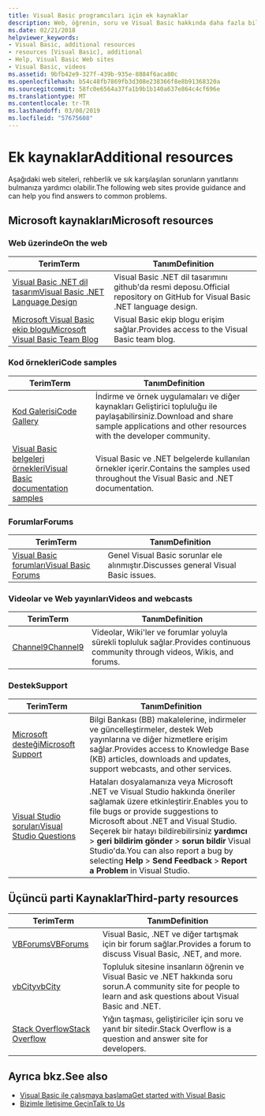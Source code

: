 ```yaml
---
title: Visual Basic programcıları için ek kaynaklar
description: Web, öğrenin, soru ve Visual Basic hakkında daha fazla bilgi bulmak kaynakları keşfedin.
ms.date: 02/21/2018
helpviewer_keywords:
- Visual Basic, additional resources
- resources [Visual Basic], additional
- Help, Visual Basic Web sites
- Visual Basic, videos
ms.assetid: 9bfb42e9-327f-439b-935e-8884f6aca80c
ms.openlocfilehash: b54c48fb7869fb3d308e238366f8e8b91368320a
ms.sourcegitcommit: 58fc0e6564a37fa1b9b1b140a637e864c4cf696e
ms.translationtype: MT
ms.contentlocale: tr-TR
ms.lasthandoff: 03/08/2019
ms.locfileid: "57675608"
---
```

# <a name="additional-resources"></a><span data-ttu-id="f1b39-103">Ek kaynaklar</span><span class="sxs-lookup"><span data-stu-id="f1b39-103">Additional resources</span></span>

<span data-ttu-id="f1b39-104">Aşağıdaki web siteleri, rehberlik ve sık karşılaşılan sorunların yanıtlarını bulmanıza yardımcı olabilir.</span><span class="sxs-lookup"><span data-stu-id="f1b39-104">The following web sites provide guidance and can help you find answers to common problems.</span></span>

## <a name="microsoft-resources"></a><span data-ttu-id="f1b39-105">Microsoft kaynakları</span><span class="sxs-lookup"><span data-stu-id="f1b39-105">Microsoft resources</span></span>

### <a name="on-the-web"></a><span data-ttu-id="f1b39-106">Web üzerinde</span><span class="sxs-lookup"><span data-stu-id="f1b39-106">On the web</span></span>

|<span data-ttu-id="f1b39-107">Terim</span><span class="sxs-lookup"><span data-stu-id="f1b39-107">Term</span></span>|<span data-ttu-id="f1b39-108">Tanım</span><span class="sxs-lookup"><span data-stu-id="f1b39-108">Definition</span></span>|
|----------|----------------|
|[<span data-ttu-id="f1b39-109">Visual Basic .NET dil tasarım</span><span class="sxs-lookup"><span data-stu-id="f1b39-109">Visual Basic .NET Language Design</span></span>](https://github.com/dotnet/vblang)|<span data-ttu-id="f1b39-110">Visual Basic .NET dil tasarımını github'da resmi deposu.</span><span class="sxs-lookup"><span data-stu-id="f1b39-110">Official repository on GitHub for Visual Basic .NET language design.</span></span>|
|[<span data-ttu-id="f1b39-111">Microsoft Visual Basic ekip blogu</span><span class="sxs-lookup"><span data-stu-id="f1b39-111">Microsoft Visual Basic Team Blog</span></span>](https://devblogs.microsoft.com/vbteam/)|<span data-ttu-id="f1b39-112">Visual Basic ekip blogu erişim sağlar.</span><span class="sxs-lookup"><span data-stu-id="f1b39-112">Provides access to the Visual Basic team blog.</span></span>|

### <a name="code-samples"></a><span data-ttu-id="f1b39-113">Kod örnekleri</span><span class="sxs-lookup"><span data-stu-id="f1b39-113">Code samples</span></span>

|<span data-ttu-id="f1b39-114">Terim</span><span class="sxs-lookup"><span data-stu-id="f1b39-114">Term</span></span>|<span data-ttu-id="f1b39-115">Tanım</span><span class="sxs-lookup"><span data-stu-id="f1b39-115">Definition</span></span>|
|----------|----------------|
|[<span data-ttu-id="f1b39-116">Kod Galerisi</span><span class="sxs-lookup"><span data-stu-id="f1b39-116">Code Gallery</span></span>](https://code.msdn.microsoft.com/site/search?f%5B0%5D.Type=ProgrammingLanguage&f%5B0%5D.Value=VB&f%5B0%5D.Text=VB.NET)|<span data-ttu-id="f1b39-117">İndirme ve örnek uygulamaları ve diğer kaynakları Geliştirici topluluğu ile paylaşabilirsiniz.</span><span class="sxs-lookup"><span data-stu-id="f1b39-117">Download and share sample applications and other resources with the developer community.</span></span>|
|[<span data-ttu-id="f1b39-118">Visual Basic belgeleri örnekleri</span><span class="sxs-lookup"><span data-stu-id="f1b39-118">Visual Basic documentation samples</span></span>](https://github.com/dotnet/samples/tree/master/snippets/visualbasic)|<span data-ttu-id="f1b39-119">Visual Basic ve .NET belgelerde kullanılan örnekler içerir.</span><span class="sxs-lookup"><span data-stu-id="f1b39-119">Contains the samples used throughout the Visual Basic and .NET documentation.</span></span>|

### <a name="forums"></a><span data-ttu-id="f1b39-120">Forumlar</span><span class="sxs-lookup"><span data-stu-id="f1b39-120">Forums</span></span>

|<span data-ttu-id="f1b39-121">Terim</span><span class="sxs-lookup"><span data-stu-id="f1b39-121">Term</span></span>|<span data-ttu-id="f1b39-122">Tanım</span><span class="sxs-lookup"><span data-stu-id="f1b39-122">Definition</span></span>|
|----------|----------------|
|[<span data-ttu-id="f1b39-123">Visual Basic forumları</span><span class="sxs-lookup"><span data-stu-id="f1b39-123">Visual Basic Forums</span></span>](https://social.msdn.microsoft.com/Forums/vstudio/en-US/home?forum=vbgeneral)|<span data-ttu-id="f1b39-124">Genel Visual Basic sorunlar ele alınmıştır.</span><span class="sxs-lookup"><span data-stu-id="f1b39-124">Discusses general Visual Basic issues.</span></span>|

### <a name="videos-and-webcasts"></a><span data-ttu-id="f1b39-125">Videolar ve Web yayınları</span><span class="sxs-lookup"><span data-stu-id="f1b39-125">Videos and webcasts</span></span>

|<span data-ttu-id="f1b39-126">Terim</span><span class="sxs-lookup"><span data-stu-id="f1b39-126">Term</span></span>|<span data-ttu-id="f1b39-127">Tanım</span><span class="sxs-lookup"><span data-stu-id="f1b39-127">Definition</span></span>|
|----------|----------------|
|[<span data-ttu-id="f1b39-128">Channel9</span><span class="sxs-lookup"><span data-stu-id="f1b39-128">Channel9</span></span>](https://channel9.msdn.com/)|<span data-ttu-id="f1b39-129">Videolar, Wiki'ler ve forumlar yoluyla sürekli topluluk sağlar.</span><span class="sxs-lookup"><span data-stu-id="f1b39-129">Provides continuous community through videos, Wikis, and forums.</span></span>|

### <a name="support"></a><span data-ttu-id="f1b39-130">Destek</span><span class="sxs-lookup"><span data-stu-id="f1b39-130">Support</span></span>

|<span data-ttu-id="f1b39-131">Terim</span><span class="sxs-lookup"><span data-stu-id="f1b39-131">Term</span></span>|<span data-ttu-id="f1b39-132">Tanım</span><span class="sxs-lookup"><span data-stu-id="f1b39-132">Definition</span></span>|
|----------|----------------|
|[<span data-ttu-id="f1b39-133">Microsoft desteği</span><span class="sxs-lookup"><span data-stu-id="f1b39-133">Microsoft Support</span></span>](https://support.microsoft.com)|<span data-ttu-id="f1b39-134">Bilgi Bankası (BB) makalelerine, indirmeler ve güncelleştirmeler, destek Web yayınlarına ve diğer hizmetlere erişim sağlar.</span><span class="sxs-lookup"><span data-stu-id="f1b39-134">Provides access to Knowledge Base (KB) articles, downloads and updates, support webcasts, and other services.</span></span>|
|[<span data-ttu-id="f1b39-135">Visual Studio soruları</span><span class="sxs-lookup"><span data-stu-id="f1b39-135">Visual Studio Questions</span></span>](https://developercommunity.visualstudio.com)|<span data-ttu-id="f1b39-136">Hataları dosyalamanıza veya Microsoft .NET ve Visual Studio hakkında öneriler sağlamak üzere etkinleştirir.</span><span class="sxs-lookup"><span data-stu-id="f1b39-136">Enables you to file bugs or provide suggestions to Microsoft about .NET and Visual Studio.</span></span> <span data-ttu-id="f1b39-137">Seçerek bir hatayı bildirebilirsiniz **yardımcı** > **geri bildirim gönder** > **sorun bildir** Visual Studio'da.</span><span class="sxs-lookup"><span data-stu-id="f1b39-137">You can also report a bug by selecting **Help** > **Send Feedback** > **Report a Problem** in Visual Studio.</span></span>|

## <a name="third-party-resources"></a><span data-ttu-id="f1b39-138">Üçüncü parti Kaynaklar</span><span class="sxs-lookup"><span data-stu-id="f1b39-138">Third-party resources</span></span>

|<span data-ttu-id="f1b39-139">Terim</span><span class="sxs-lookup"><span data-stu-id="f1b39-139">Term</span></span>|<span data-ttu-id="f1b39-140">Tanım</span><span class="sxs-lookup"><span data-stu-id="f1b39-140">Definition</span></span>|
|----------|----------------|
|[<span data-ttu-id="f1b39-141">VBForums</span><span class="sxs-lookup"><span data-stu-id="f1b39-141">VBForums</span></span>](http://www.vbforums.com/)|<span data-ttu-id="f1b39-142">Visual Basic, .NET ve diğer tartışmak için bir forum sağlar.</span><span class="sxs-lookup"><span data-stu-id="f1b39-142">Provides a forum to discuss Visual Basic, .NET, and more.</span></span>|
|[<span data-ttu-id="f1b39-143">vbCity</span><span class="sxs-lookup"><span data-stu-id="f1b39-143">vbCity</span></span>](http://vbcity.com/)|<span data-ttu-id="f1b39-144">Topluluk sitesine insanların öğrenin ve Visual Basic ve .NET hakkında soru sorun.</span><span class="sxs-lookup"><span data-stu-id="f1b39-144">A community site for people to learn and ask questions about Visual Basic and .NET.</span></span>|
|[<span data-ttu-id="f1b39-145">Stack Overflow</span><span class="sxs-lookup"><span data-stu-id="f1b39-145">Stack Overflow</span></span>](https://stackoverflow.com/questions/tagged/vb.net)|<span data-ttu-id="f1b39-146">Yığın taşması, geliştiriciler için soru ve yanıt bir sitedir.</span><span class="sxs-lookup"><span data-stu-id="f1b39-146">Stack Overflow is a question and answer site for developers.</span></span>|

## <a name="see-also"></a><span data-ttu-id="f1b39-147">Ayrıca bkz.</span><span class="sxs-lookup"><span data-stu-id="f1b39-147">See also</span></span>

- [<span data-ttu-id="f1b39-148">Visual Basic ile çalışmaya başlama</span><span class="sxs-lookup"><span data-stu-id="f1b39-148">Get started with Visual Basic</span></span>](../../visual-basic/getting-started/index.md)
- [<span data-ttu-id="f1b39-149">Bizimle İletişime Geçin</span><span class="sxs-lookup"><span data-stu-id="f1b39-149">Talk to Us</span></span>](/visualstudio/ide/talk-to-us)
